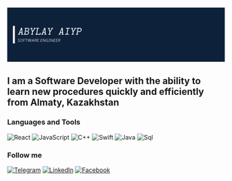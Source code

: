 [![Header](https://github.com/abylaip/abylaip/blob/main/assets/header.png)](https://www.linkedin.com/in/abylay-aiyp/)

## I am a Software Developer with the ability to learn new procedures quickly and efficiently from Almaty, Kazakhstan

### Languages and Tools

![React](https://img.shields.io/badge/-React-090909?style=for-the-badge&logo=react)
![JavaScript](https://img.shields.io/badge/-JavaScript-090909?style=for-the-badge&logo=javascript)
![C++](https://img.shields.io/badge/-C++-090909?style=for-the-badge&logo=C%2b%2b&logoColor=6296CC)
![Swift](https://img.shields.io/badge/-Swift-090909?style=for-the-badge&logo=swift)
![Java](https://img.shields.io/badge/-Java-090909?style=for-the-badge&logo=java)
![Sql](https://img.shields.io/badge/-PostgreSQL-090909?style=for-the-badge&logo=postgresql)

### Follow me

[![Telegram](https://img.shields.io/badge/-telegram-090909?style=for-the-badge&logo=telegram)](https://t.me/abylaip)
[![LinkedIn](https://img.shields.io/badge/-linkedin-090909?style=for-the-badge&logo=linkedin&logoColor=007BB6)](https://www.linkedin.com/in/abylay-aiyp/)
[![Facebook](https://img.shields.io/badge/-facebook-090909?style=for-the-badge&logo=facebook)](https://web.facebook.com/abylay.aiyp.3/)
